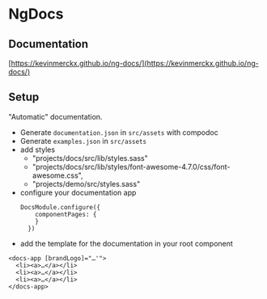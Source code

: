 # NgDocs

## Documentation

[https://kevinmerckx.github.io/ng-docs/](https://kevinmerckx.github.io/ng-docs/)

## Setup

"Automatic" documentation.

* Generate `documentation.json` in `src/assets` with compodoc
* Generate `examples.json` in `src/assets`
* add styles
  * "projects/docs/src/lib/styles.sass"
  * "projects/docs/src/lib/styles/font-awesome-4.7.0/css/font-awesome.css",
  * "projects/demo/src/styles.sass"
* configure your documentation app
  ```
  DocsModule.configure({
      componentPages: {
      }
    })
  ```
* add the template for the documentation in your root component
```
<docs-app [brandLogo]="…'">
  <li><a>…</a></li>
  <li><a>…</a></li>
  <li><a>…</a></li>
</docs-app>

```